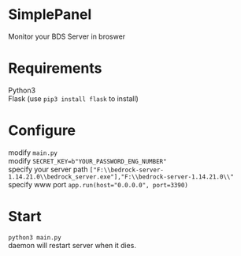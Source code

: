 # SimplePanel
Monitor your BDS Server in broswer
# Requirements
Python3<br>
Flask (use `pip3 install flask` to install)<br>
# Configure
modify `main.py`<br>
modify `SECRET_KEY=b"YOUR_PASSWORD_ENG_NUMBER"`<br>
specify your server path `["F:\\bedrock-server-1.14.21.0\\bedrock_server.exe"],"F:\\bedrock-server-1.14.21.0\\"`<br>
specify www port `app.run(host="0.0.0.0", port=3390)`<br>
# Start
`python3 main.py`<br>
daemon will restart server when it dies.
